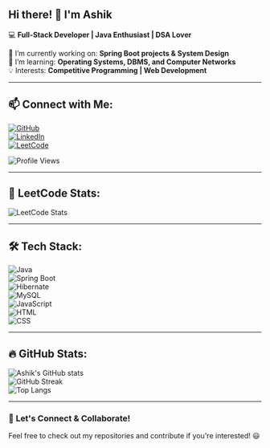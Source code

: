 ## Hi there! 👋 I'm Ashik  
💻 **Full-Stack Developer | Java Enthusiast | DSA Lover**  

🔭 I’m currently working on: **Spring Boot projects & System Design**  
🌱 I’m learning: **Operating Systems, DBMS, and Computer Networks**  
💡 Interests: **Competitive Programming | Web Development** 

---

## 📫 **Connect with Me:**  
[![GitHub](https://img.shields.io/badge/GitHub-ashikj23-blue?style=flat&logo=github)](https://github.com/ashikj23)  
[![LinkedIn](https://img.shields.io/badge/LinkedIn-Profile-blue?style=flat&logo=linkedin)](https://www.linkedin.com/in/ashik-j-946403239/)  
[![LeetCode](https://img.shields.io/badge/LeetCode-Profile-orange?style=flat&logo=leetcode)](https://leetcode.com/ashik_j)  

![Profile Views](https://komarev.com/ghpvc/?username=ashikj23&color=blue)

---

## 🚀 **LeetCode Stats:**  
![LeetCode Stats](https://leetcard.jacoblin.cool/ashik_j?theme=dark&font=ABeeZee&ext=heatmap&border=1&radius=20)

---

## 🛠️ **Tech Stack:**  
![Java](https://img.shields.io/badge/Java-ED8B00?style=flat&logo=java&logoColor=white)  
![Spring Boot](https://img.shields.io/badge/Spring%20Boot-6DB33F?style=flat&logo=springboot&logoColor=white)  
![Hibernate](https://img.shields.io/badge/Hibernate-59666C?style=flat&logo=hibernate&logoColor=white)  
![MySQL](https://img.shields.io/badge/MySQL-4479A1?style=flat&logo=mysql&logoColor=white)  
![JavaScript](https://img.shields.io/badge/JavaScript-F7DF1E?style=flat&logo=javascript&logoColor=black)  
![HTML](https://img.shields.io/badge/HTML5-E34F26?style=flat&logo=html5&logoColor=white)  
![CSS](https://img.shields.io/badge/CSS3-1572B6?style=flat&logo=css3&logoColor=white)  

---

## 🔥 **GitHub Stats:**  
![Ashik's GitHub stats](https://github-readme-stats-sigma-five.vercel.app/api?username=ashikj23&show_icons=true&theme=radical)  
![GitHub Streak](https://streak-stats.demolab.com?user=ashikj23&theme=radical&hide_border=true)  
![Top Langs](https://github-readme-stats-sigma-five.vercel.app/api/top-langs/?username=ashikj23&langs_count=6&layout=compact&theme=radical)  

---

### 🚀 **Let's Connect & Collaborate!**  
Feel free to check out my repositories and contribute if you're interested! 😃  
